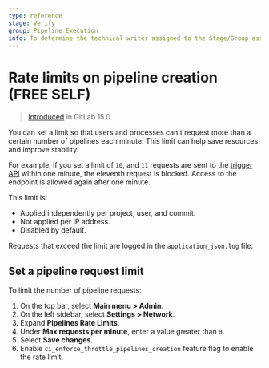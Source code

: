 ```yaml
---
type: reference
stage: Verify
group: Pipeline Execution
info: To determine the technical writer assigned to the Stage/Group associated with this page, see https://about.gitlab.com/handbook/engineering/ux/technical-writing/#assignments
---
```


# Rate limits on pipeline creation **(FREE SELF)**

> [Introduced](https://gitlab.com/gitlab-org/gitlab/-/issues/362475) in GitLab 15.0.

You can set a limit so that users and processes can't request more than a certain number of pipelines each minute. This limit can help save resources and improve stability.

For example, if you set a limit of `10`, and `11` requests are sent to the [trigger API](../../../ci/triggers/index.md) within one minute,
the eleventh request is blocked. Access to the endpoint is allowed again after one minute.

This limit is:

- Applied independently per project, user, and commit.
- Not applied per IP address.
- Disabled by default.

Requests that exceed the limit are logged in the `application_json.log` file.

## Set a pipeline request limit

To limit the number of pipeline requests:

1. On the top bar, select **Main menu > Admin**.
1. On the left sidebar, select **Settings > Network**.
1. Expand **Pipelines Rate Limits**.
1. Under **Max requests per minute**, enter a value greater than `0`.
1. Select **Save changes**.
1. Enable `ci_enforce_throttle_pipelines_creation` feature flag to enable the rate limit.
